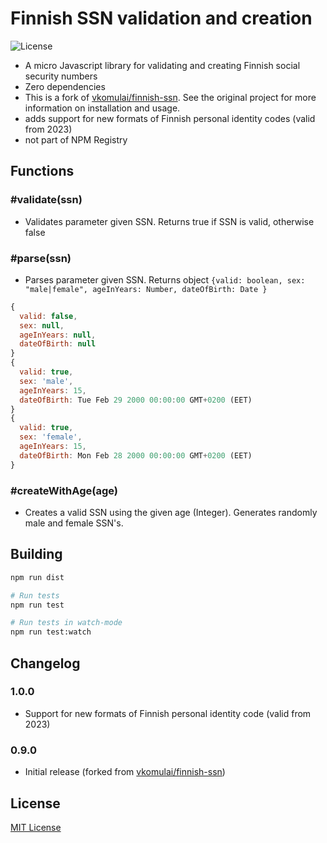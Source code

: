# Finnish SSN validation and creation

 ![License](https://img.shields.io/npm/l/finnish-ssn.svg)

- A micro Javascript library for validating and creating Finnish social security numbers
- Zero dependencies
- This is a fork of [vkomulai/finnish-ssn](https://github.com/vkomulai/finnish-ssn). See the original project for more information on installation and usage.
- adds support for new formats of Finnish personal identity codes (valid from 2023)
- not part of NPM Registry

## Functions

### #validate(ssn)

- Validates parameter given SSN. Returns true if SSN is valid, otherwise false

### #parse(ssn)

- Parses parameter given SSN. Returns object `{valid: boolean, sex: "male|female", ageInYears: Number, dateOfBirth: Date }`

```js
{
  valid: false,
  sex: null,
  ageInYears: null,
  dateOfBirth: null
}
{
  valid: true,
  sex: 'male',
  ageInYears: 15,
  dateOfBirth: Tue Feb 29 2000 00:00:00 GMT+0200 (EET)
}
{
  valid: true,
  sex: 'female',
  ageInYears: 15,
  dateOfBirth: Mon Feb 28 2000 00:00:00 GMT+0200 (EET)
}
```

### #createWithAge(age)

- Creates a valid SSN using the given age (Integer). Generates randomly male and female SSN's.

## Building

```sh
npm run dist

# Run tests
npm run test

# Run tests in watch-mode
npm run test:watch
```

## Changelog

### 1.0.0

- Support for new formats of Finnish personal identity code (valid from 2023)

### 0.9.0

- Initial release (forked from [vkomulai/finnish-ssn](https://github.com/vkomulai/finnish-ssn))

## License

[MIT License](LICENSE)

